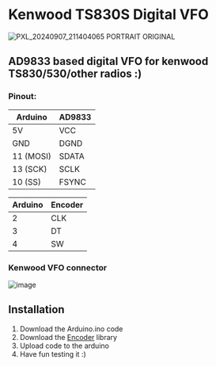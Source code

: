 # Kenwood TS830S Digital VFO

![PXL_20240907_211404065 PORTRAIT ORIGINAL](https://github.com/user-attachments/assets/91802eb5-43af-45fe-80af-069eaa523328)

## AD9833 based digital VFO for kenwood TS830/530/other radios :)

### Pinout:

| Arduino   | AD9833 |    
|-----------|--------|
| 5V        | VCC    |
| GND       | DGND   |
| 11 (MOSI) | SDATA  |
| 13 (SCK)  | SCLK   |
| 10 (SS)   | FSYNC  |

| Arduino | Encoder |
|---------|---------|
|   2     |   CLK   |
|   3     |   DT    |
|   4     |   SW    |


### Kenwood VFO connector
![image](https://github.com/user-attachments/assets/731ca900-91f8-4690-ba3e-0c194500833d)

## Installation

1. Download the Arduino.ino code
2. Download the [Encoder](https://www.arduino.cc/reference/en/libraries/encoder/) library
3. Upload code to the arduino
4. Have fun testing it :)
